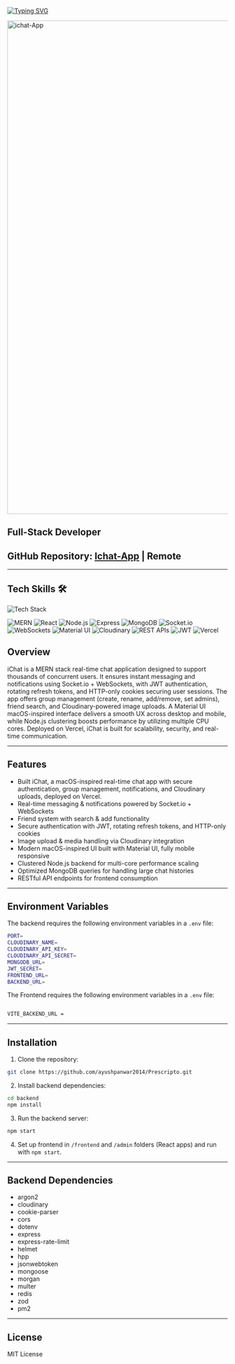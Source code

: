 [![Typing SVG](https://readme-typing-svg.herokuapp.com?font=Fira+Code&pause=1000&width=435&lines=%F0%9F%92%AC+iChat+Applicatioin)](https://git.io/typing-svg)

<img width="1360" height="1128" alt="ichat-App" src="https://github.com/user-attachments/assets/a639016f-a5a6-430f-a3a6-0bdc721e7f40" />


## Full-Stack Developer 
## GitHub Repository: [Ichat-App](https://github.com/ayushpanwar2014/Ichat-App) | Remote  

---

<article>
  <h2>Tech Skills 🛠️</h2>

  <!-- Skillicons for supported skills -->
  <img src="https://skillicons.dev/icons?i=html,css,js,react,nodejs,expressjs,mongodb,git,github&perline=5" alt="Tech Stack" />
  
![MERN](https://img.shields.io/badge/MERN-4DB33D?style=for-the-badge&logo=mongodb&logoColor=white)
![React](https://img.shields.io/badge/React-61DAFB?style=for-the-badge&logo=react&logoColor=black)
![Node.js](https://img.shields.io/badge/Node.js-43853D?style=for-the-badge&logo=node.js&logoColor=white)
![Express](https://img.shields.io/badge/Express-000000?style=for-the-badge&logo=express&logoColor=white)
![MongoDB](https://img.shields.io/badge/MongoDB-47A248?style=for-the-badge&logo=mongodb&logoColor=white)
![Socket.io](https://img.shields.io/badge/Socket.io-010101?style=for-the-badge&logo=socketdotio&logoColor=white)
![WebSockets](https://img.shields.io/badge/WebSockets-333333?style=for-the-badge&logo=websocket&logoColor=white)
![Material UI](https://img.shields.io/badge/Material--UI-0081CB?style=for-the-badge&logo=mui&logoColor=white)
![Cloudinary](https://img.shields.io/badge/Cloudinary-3448C5?style=for-the-badge&logo=cloudinary&logoColor=white)
![REST APIs](https://img.shields.io/badge/REST%20APIs-6C63FF?style=for-the-badge)
![JWT](https://img.shields.io/badge/JWT-000000?style=for-the-badge&logo=jsonwebtokens&logoColor=white)
![Vercel](https://img.shields.io/badge/Vercel-000000?style=for-the-badge&logo=vercel&logoColor=white)

</article>

<article>


## Overview
iChat is a MERN stack real-time chat application designed to support thousands of concurrent users. It ensures instant messaging and notifications using Socket.io + WebSockets, with JWT authentication, rotating refresh tokens, and HTTP-only cookies securing user sessions. The app offers group management (create, rename, add/remove, set admins), friend search, and Cloudinary-powered image uploads. A Material UI macOS-inspired interface delivers a smooth UX across desktop and mobile, while Node.js clustering boosts performance by utilizing multiple CPU cores. Deployed on Vercel, iChat is built for scalability, security, and real-time communication.

---

## Features
- Built iChat, a macOS-inspired real-time chat app with secure authentication, group management, notifications, and Cloudinary uploads, deployed on Vercel.
- Real-time messaging & notifications powered by Socket.io + WebSockets
- Friend system with search & add functionality
- Secure authentication with JWT, rotating refresh tokens, and HTTP-only cookies
- Image upload & media handling via Cloudinary integration
- Modern macOS-inspired UI built with Material UI, fully mobile responsive
- Clustered Node.js backend for multi-core performance scaling  
- Optimized MongoDB queries for handling large chat histories 
- RESTful API endpoints for frontend consumption

---

## Environment Variables
The backend requires the following environment variables in a `.env` file:


```bash
PORT=
CLOUDINARY_NAME=
CLOUDINARY_API_KEY=
CLOUDINARY_API_SECRET=
MONGODB_URL=
JWT_SECRET=
FRONTEND_URL=
BACKEND_URL=

````
The Frontend requires the following environment variables in a `.env` file:

```bash

VITE_BACKEND_URL = 

````

---

## Installation

1. Clone the repository:

```bash
git clone https://github.com/ayushpanwar2014/Prescripto.git
````

2. Install backend dependencies:

```bash
cd backend
npm install
```

3. Run the backend server:

```bash
npm start
```

4. Set up frontend in `/frontend` and `/admin` folders (React apps) and run with `npm start`.

---

## Backend Dependencies

* argon2
* cloudinary
* cookie-parser
* cors
* dotenv
* express
* express-rate-limit
* helmet
* hpp
* jsonwebtoken
* mongoose
* morgan
* multer
* redis
* zod
* pm2

---

## License

MIT License



